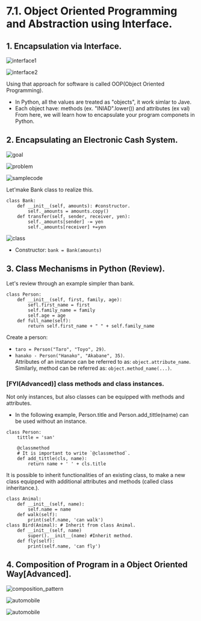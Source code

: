 # 7.1. Object Oriented Programming and Abstraction using Interface.  
## 1. Encapsulation via Interface.  

![interface1](interface.png)  

![interface2](interface2.png)  

Using that approach for software is called OOP(Object Oriented Programming).  
- In Python, all the values are treated as "objects", it work simlar to Jave.  
- Each object have: methods (ex. "INIAD".lower()) and attributes (ex val)  
From here, we will learn how to encapsulate your program componets in Python.  
## 2. Encapsulating an Electronic Cash System.  
![goal](goal.png)  

![problem](problem.png)  

![samplecode](samplecode.png)  

Let'make Bank class to realize this.  
```
class Bank:
    def __init__(self, amounts): #constructor.
        self._amounts = amounts.copy()
    def transfer(self, sender, receiver, yen):
        self._amounts[sender] -= yen
        self._amounts[receiver] +=yen
```  

![class](class.png)  

- Constructor: `bank = Bank(amounts)`  
## 3. Class Mechanisms in Python (Review).  
Let's review through an example simpler than bank. 
```
class Person:
    def __init__(self, first, family, age):
        sefl.first_name = first
        self.family_name = family
        self.age = age
    def full_name(self):
        return self.first_name + " " + self.family_name
```  
Create a person:
- `taro = Person("Taro", "Toyo", 29)`.  
- `hanako - Person("Hanako", "Akabane", 35)`.  
Attributes of an instance can be referred to as: `object.attribute_name`.  
Similarly, method can be referred as: `object.method_name(...)`.  
### [FYI(Advanced)] class methods and class instances.  
Not only instances, but also classes can be equipped with methods and attributes.  
- In the following example, Person.title and Person.add_tittle(name) can be used without an instance.  

```
class Person:
    tittle = 'san'

    @classmethod
    # It is important to write `@classmethod`.
    def add_tittle(cls, name):
        return name + ' ' + cls.title
```  
It is possible to inherit functionalities of an existing class, to make a new class equipped with additional attributes and methods (called class inheritance.).
```
class Animal:
    def __init__(self, name):
        self.name = name
    def walk(self):
        print(self.name, 'can walk')
class Bird(Animal): # Inherit from class Animal.
    def __init__(self, name)
        super().__init__(name) #Inherit method. 
    def fly(self):
        print(self.name, 'can fly')
```  
## 4. Composition of Program in a Object Oriented Way[Advanced].  

![composition_pattern](composition_pattern.png)  

![automobile](automobileex.png)  

![automobile](automobileex2.png)  









